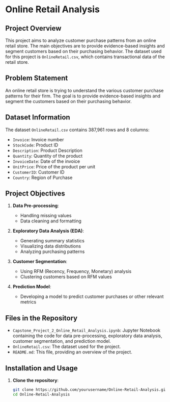 # Online Retail Analysis

## Project Overview

This project aims to analyze customer purchase patterns from an online retail store. The main objectives are to provide evidence-based insights and segment customers based on their purchasing behavior. The dataset used for this project is `OnlineRetail.csv`, which contains transactional data of the retail store.

## Problem Statement

An online retail store is trying to understand the various customer purchase patterns for their firm. The goal is to provide evidence-based insights and segment the customers based on their purchasing behavior.

## Dataset Information

The dataset `OnlineRetail.csv` contains 387,961 rows and 8 columns:

- `Invoice`: Invoice number
- `StockCode`: Product ID
- `Description`: Product Description
- `Quantity`: Quantity of the product
- `InvoiceDate`: Date of the invoice
- `UnitPrice`: Price of the product per unit
- `CustomerID`: Customer ID
- `Country`: Region of Purchase

## Project Objectives

1. **Data Pre-processing**:
   - Handling missing values
   - Data cleaning and formatting

2. **Exploratory Data Analysis (EDA)**:
   - Generating summary statistics
   - Visualizing data distributions
   - Analyzing purchasing patterns

3. **Customer Segmentation**:
   - Using RFM (Recency, Frequency, Monetary) analysis
   - Clustering customers based on RFM values

4. **Prediction Model**:
   - Developing a model to predict customer purchases or other relevant metrics

## Files in the Repository

- `Capstone_Project_2_Online_Retail_Analysis.ipynb`: Jupyter Notebook containing the code for data pre-processing, exploratory data analysis, customer segmentation, and prediction model.
- `OnlineRetail.csv`: The dataset used for the project.
- `README.md`: This file, providing an overview of the project.

## Installation and Usage

1. **Clone the repository**:
   ```bash
   git clone https://github.com/yourusername/Online-Retail-Analysis.git
   cd Online-Retail-Analysis
